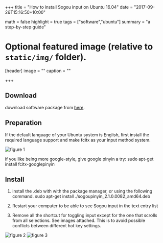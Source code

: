 +++
title = "How to install Sogou input on Ubuntu 16.04"
date = "2017-09-26T15:16:50+10:00"

math = false
highlight = true
tags = ["software","ubuntu"]
summary = "a step-by-step guide"

# Optional featured image (relative to `static/img/` folder).
[header]
image = ""
caption = ""

+++

## Download
download software package from [here](http://pinyin.sogou.com/linux/).

## Preparation
If the default language of your Ubuntu system is English, first install the required language support and make fcitx as your input method system.

![ figure 1](install_sogou/1.png  "install language support") 

if you like being more google-style, give google pinyin a try:
        sudo apt-get install fcitx-googlepinyin

## Install
1. install the .deb with with the package manager, or using the following command.
        sudo apt-get install ./sogoupinyin_2.1.0.0082_amd64.deb 

2.  Restart your computer to be able to see  Sogou input in the text entry list

3. Remove all the shortcut for toggling input except for the one that scrolls from all selections. See images attached. This is to avoid possible conflicts between different hot key settings.

![ figure 2](install_sogou/2.png  "Hot key settings") 
![ figure 3](install_sogou/3.png  "Hot key settings") 